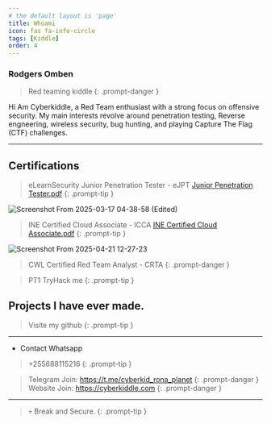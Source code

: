 ```yaml
---
# the default layout is 'page'
title: Whoami
icon: fas fa-info-circle
tags: [Kiddle]
order: 4
---
```


### Rodgers Omben
> Red teaming kiddle
{: .prompt-danger }


<aside>
Hi Am Cyberkiddle, a Red Team enthusiast with a strong focus on offensive security. My main interests revolve around penetration testing, Reverse engneering, wireless security, bug hunting, and playing Capture The Flag (CTF) challenges.
</aside>

---




## Certifications 

> eLearnSecurity Junior Penetration Tester - eJPT
[Junior Penetration Tester.pdf](https://github.com/user-attachments/files/19832148/Junior.Penetration.Tester.pdf)
{: .prompt-tip }

![Screenshot From 2025-03-17 04-38-58 (Edited)](https://github.com/user-attachments/assets/7d9ae367-169d-4a43-8bd5-34cc713aa363)


> INE Certified Cloud Associate - ICCA
[INE Certified Cloud Associate.pdf](https://github.com/user-attachments/files/19832146/INE.Certified.Cloud.Associate.pdf)
{: .prompt-tip }

![Screenshot From 2025-04-21 12-27-23](https://github.com/user-attachments/assets/eca59ae5-6b2d-47ef-a2bc-2f6b10879ce7)


> CWL Certified Red Team Analyst - CRTA
{: .prompt-danger }

> PT1 TryHack me
{: .prompt-tip }

## Projects I have ever made.
> Visite my github
{: .prompt-tip }


---

- Contact Whatsapp
> +255688115216
{: .prompt-tip }

> Telegram
Join: https://t.me/cyberkid_rona_planet
{: .prompt-danger }
> Website
Join: https://cyberkiddle.com
{: .prompt-danger }

---

> 💀 Break and Secure.
{: .prompt-tip }
